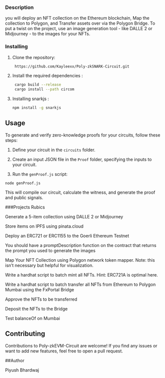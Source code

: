 ### Description

you will deploy an NFT collection on the Ethereum blockchain, Map the collection to Polygon, and Transfer assets over via the Polygon Bridge. To put a twist on the project, use an image generation tool - like DALLE 2 or Midjourney - to the images for your NFTs.



### Installing

1. Clone the repository:

   ```bash
    https://github.com/Kayleexx/Poly-zkSNARK-Circuit.git
   
2. Install the required dependencies :

   ```bash
    cargo build --release
    cargo install --path circom
   
3. Installing snarkjs :

   ```bash
   npm install -g snarkjs


## Usage

To generate and verify zero-knowledge proofs for your circuits, follow these steps:

1. Define your circuit in the `circuits` folder.

2. Create an input JSON file in the `Proof` folder, specifying the inputs to your circuit.

3. Run the `genProof.js` script:

`node genProof.js`

This will compile our circuit, calculate the witness, and generate the proof and public signals.


###Projects Rubics


Generate a 5-item collection using DALLE 2 or Midjourney


Store items on IPFS using pinata.cloud


Deploy an ERC721 or ERC1155 to the Goerli Ethereum Testnet


You should have a promptDescription function on the contract that returns the prompt you used to generate the images


Map Your NFT Collection using Polygon network token mapper. Note: this isn’t necessary but helpful for visualization.


Write a hardhat script to batch mint all NFTs. Hint: ERC721A is optimal here.


Write a hardhat script to batch transfer all NFTs from Ethereum to Polygon Mumbai using the FxPortal Bridge


Approve the NFTs to be transferred


Deposit the NFTs to the Bridge


Test balanceOf on Mumbai


## Contributing

Contributions to Poly-zkEVM-Circuit are welcome! If you find any issues or want to add new features, feel free to open a pull request. 

##Author

Piyush Bhardwaj
